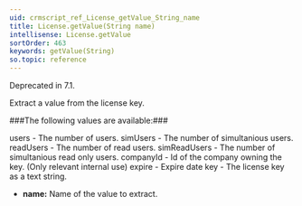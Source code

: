```yaml
---
uid: crmscript_ref_License_getValue_String_name
title: License.getValue(String name)
intellisense: License.getValue
sortOrder: 463
keywords: getValue(String)
so.topic: reference
---
```



Deprecated in 7.1.


Extract a value from the license key.



###The following values are available:###

users - The number of users.
simUsers - The number of simultanious users.
readUsers - The number of read users.
simReadUsers - The number of simultanious read only users.
companyId - Id of the company owning the key. (Only relevant internal use)
expire - Expire date
key - The license key as a text string.


* **name:** Name of the value to extract.


